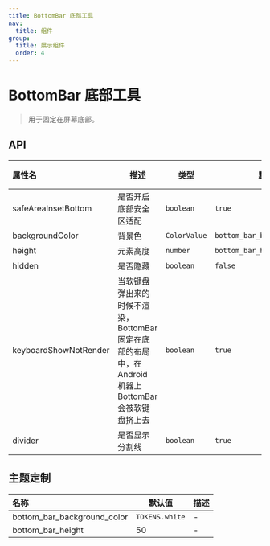 ```yaml
---
title: BottomBar 底部工具
nav:
  title: 组件
group:
  title: 展示组件
  order: 4
---
```


# BottomBar 底部工具

> 用于固定在屏幕底部。

## API

| 属性名                | 描述                                                                                                   | 类型         | 默认值                        | 版本 |
| :-------------------- | ------------------------------------------------------------------------------------------------------ | ------------ | ----------------------------- | ---- |
| safeAreaInsetBottom   | 是否开启底部安全区适配                                                                                 | `boolean`    | `true`                        | -    |
| backgroundColor       | 背景色                                                                                                 | `ColorValue` | `bottom_bar_background_color` | -    |
| height                | 元素高度                                                                                               | `number`     | `bottom_bar_height`           | -    |
| hidden                | 是否隐藏                                                                                               | `boolean`    | `false`                       | -    |
| keyboardShowNotRender | 当软键盘弹出来的时候不渲染，BottomBar 固定在底部的布局中，在 Android 机器上 BottomBar 会被软键盘挤上去 | `boolean`    | `true`                        | -    |
| divider               | 是否显示分割线                                                                                         | `boolean`    | `true`                        | -    |

## 主题定制

| 名称                        | 默认值         | 描述 |
| :-------------------------- | -------------- | ---- |
| bottom_bar_background_color | `TOKENS.white` | -    |
| bottom_bar_height           | 50             | -    |
